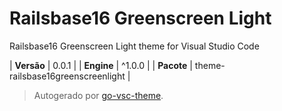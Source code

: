 # Railsbase16 Greenscreen Light

Railsbase16 Greenscreen Light theme for Visual Studio Code

| **Versão** | 0.0.1 |
| **Engine** | ^1.0.0 |
| **Pacote** | theme-railsbase16greenscreenlight |

> Autogerado por [go-vsc-theme](https://github.com/natalbu/go-vsc-theme).

